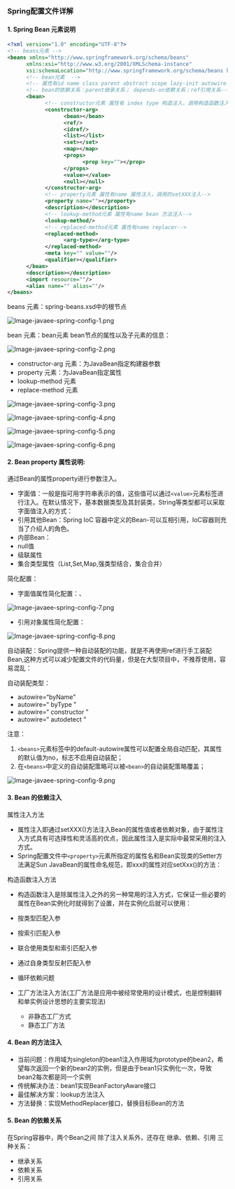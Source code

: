 ### Spring配置文件详解

#### 1. Spring Bean 元素说明

```xml
<?xml version="1.0" encoding="UTF-8"?>
<!-- beans元素 -->
<beans xmlns="http://www.springframework.org/schema/beans"
      xmlns:xsi="http://www.w3.org/2001/XMLSchema-instance"
      xsi:schemaLocation="http://www.springframework.org/schema/beans http://www.springframework.org/schema/beans/spring-beans.xsd">
      <!-- bean元素  -->
      <!-- 属性有id name class parent abstract scope lazy-init autowire dependency-check init-method destroy-method factory-method factory-bean -->
      <!-- bean的依赖关系：parent继承关系； depends-on依赖关系；ref引用关系-->
      <bean>
            <!-- constructor元素 属性有 index type 构造注入，调用构造函数注入-->
            <constructor-arg>
                  <bean></bean>
                  <ref/>
                  <idref/>
                  <list></list>
                  <set></set>
                  <map></map>
                  <props>
                        <prop key=""></prop>
                  </props>
                  <value></value>
                  <null></null>
            </constructor-arg>
            <!-- property元素 属性有name 属性注入，调用的setXXX注入-->
            <property name=""></property>
            <description></description>
            <!-- lookup-method元素 属性有name bean 方法注入-->
            <lookup-method/>
            <!-- replaced-method元素 属性有name replacer-->
            <replaced-method>
                  <arg-type></arg-type>
            </replaced-method>
            <meta key="" value=""/>
            <qualifier></qualifier>
      </bean>
      <description></description>
      <import resource=""/>
      <alias name="" alias=""/>
</beans>
```

beans 元素：spring-beans.xsd中的根节点

![Image-javaee-spring-config-1.png](https://github.com/personajian/newcoder/raw/master/note/picture/Image-javaee-spring-config-1.png)

bean 元素：bean元素
bean节点的属性以及子元素的信息：

![Image-javaee-spring-config-2.png](https://github.com/personajian/newcoder/raw/master/note/picture/Image-javaee-spring-config-2.png)

* constructor-arg 元素：为JavaBean指定构建器参数
* property 元素：为JavaBean指定属性
* lookup-method 元素
* replace-method 元素

![Image-javaee-spring-config-3.png](https://github.com/personajian/newcoder/raw/master/note/picture/Image-javaee-spring-config-3.png)

![Image-javaee-spring-config-4.png](https://github.com/personajian/newcoder/raw/master/note/picture/Image-javaee-spring-config-4.png)

![Image-javaee-spring-config-5.png](https://github.com/personajian/newcoder/raw/master/note/picture/Image-javaee-spring-config-5.png)

![Image-javaee-spring-config-6.png](https://github.com/personajian/newcoder/raw/master/note/picture/Image-javaee-spring-config-6.png)

#### 2. Bean property 属性说明:

通过Bean的属性property进行参数注入。

- 字面值：一般是指可用字符串表示的值，这些值可以通过`<value>`元素标签进行注入。在默认情况下，基本数据类型及其封装类，String等类型都可以采取字面值注入的方式：
- 引用其他Bean：Spring IoC 容器中定义的Bean-可以互相引用，IoC容器则充当了介绍人的角色。
- 内部Bean：
- null值
- 级联属性
- 集合类型属性（List,Set,Map,强类型结合，集合合并）

简化配置：

- 字面值属性简化配置：、

![Image-javaee-spring-config-7.png](https://github.com/personajian/newcoder/raw/master/note/picture/Image-javaee-spring-config-7.png)

- 引用对象属性简化配置：

![Image-javaee-spring-config-8.png](https://github.com/personajian/newcoder/raw/master/note/picture/Image-javaee-spring-config-8.png)

自动装配：Spring提供一种自动装配的功能，就是不再使用ref进行手工装配Bean,这种方式可以减少配置文件的代码量，但是在大型项目中，不推荐使用，容易混乱：

自动装配类型：

- autowire=“byName”
- autowire=“ byType ”
- autowire=“ constructor ”
- autowire=“ autodetect ”

注意：

1. `<beans>`元素标签中的default-autowire属性可以配置全局自动匹配，其属性的默认值为no，标志不启用自动装配；
2. 在`<beans>`中定义的自动装配策略可以被`<bean>`的自动装配策略覆盖；

![Image-javaee-spring-config-9.png](https://github.com/personajian/newcoder/raw/master/note/picture/Image-javaee-spring-config-9.png)


#### 3. Bean 的依赖注入

属性注入方法

- 属性注入即通过setXXX()方法注入Bean的属性值或者依赖对象，由于属性注入方式具有可选择性和灵活高的优点，因此属性注入是实际中最常采用的注入方式。
- Spring配置文件中`<property>`元素所指定的属性名和Bean实现类的Setter方法满足Sun JavaBean的属性命名规范，即xxx的属性对应setXxx()的方法： 

构造函数注入方法

- 构造函数注入是除属性注入之外的另一种常用的注入方式，它保证一些必要的属性在Bean实例化时就得到了设置，并在实例化后就可以使用：

- 按类型匹配入参
- 按索引匹配入参
- 联合使用类型和索引匹配入参
- 通过自身类型反射匹配入参
- 循环依赖问题
- 工厂方法注入方法(工厂方法是应用中被经常使用的设计模式，也是控制翻转和单实例设计思想的主要实现法)
  + 非静态工厂方式
  + 静态工厂方法
     

#### 4. Bean 的方法注入

- 当前问题：作用域为singleton的bean1注入作用域为prototype的bean2，希望每次返回一个新的bean2的实例，但是由于bean1只实例化一次，导致bean2每次都是同一个实例
- 传统解决办法：bean1实现BeanFactoryAware接口
- 最佳解决方案：lookup方法注入
- 方法替换：实现MethodReplacer接口，替换目标Bean的方法

#### 5. Bean 的依赖关系

在Spring容器中，两个Bean之间 除了注入关系外，还存在 继承、依赖、引用 三种关系：

- 继承关系
- 依赖关系
- 引用关系
